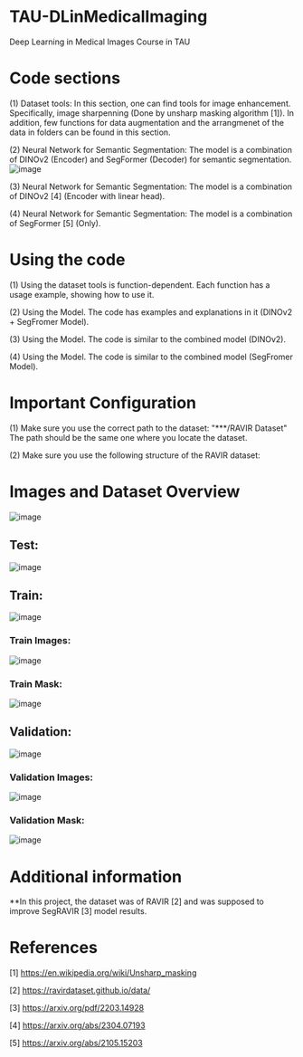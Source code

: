 # TAU-DLinMedicalImaging
Deep Learning in Medical Images Course in TAU

# Code sections
(1) Dataset tools:
  In this section, one can find tools for image enhancement. Specifically, image sharpenning (Done by unsharp masking algorithm [1]).
  In addition, few functions for data augmentation and the arrangmenet of the data in folders can be found in this section.
  

(2) Neural Network for Semantic Segmentation:
  The model is a combination of DINOv2 (Encoder) and SegFormer (Decoder) for semantic segmentation.
  ![image](https://github.com/user-attachments/assets/bd05f179-188d-437c-babd-3bd6653fe4fe)


(3) Neural Network for Semantic Segmentation:
  The model is a combination of DINOv2 [4] (Encoder with linear head).

  
(4) Neural Network for Semantic Segmentation:
  The model is a combination of SegFormer [5] (Only).

# Using the code
(1) Using the dataset tools is function-dependent.
Each function has a usage example, showing how to use it.

(2) Using the Model.
The code has examples and explanations in it (DINOv2 + SegFromer Model).

(3) Using the Model.
The code is similar to the combined model (DINOv2).

(4) Using the Model.
The code is similar to the combined model (SegFromer Model).

# Important Configuration

(1) Make sure you use the correct path to the dataset: "***/RAVIR Dataset"
  The path should be the same one where you locate the dataset.

  
(2) Make sure you use the following structure of the RAVIR dataset:

# Images and Dataset Overview

![image](https://github.com/user-attachments/assets/dd055d55-54e6-44ae-9ec9-dd8398ec1952)


## Test:

![image](https://github.com/user-attachments/assets/b1c3e3f0-e855-4eb9-ae19-fefc8457c00d)

## Train:

![image](https://github.com/user-attachments/assets/c9895771-0578-41b0-82ac-66d3866bf6b0)

### Train Images:

![image](https://github.com/user-attachments/assets/89f16833-f119-4b3b-aec7-830f6a287dfb)

### Train Mask:

![image](https://github.com/user-attachments/assets/b9d82bca-bab6-4f29-ad47-9601de746473)

## Validation:

![image](https://github.com/user-attachments/assets/cd85c311-7752-4346-a3b2-7b4b488f7662)

### Validation Images:

![image](https://github.com/user-attachments/assets/d30a0805-1ece-4fec-9db7-d23d68bc69a3)

### Validation Mask:

![image](https://github.com/user-attachments/assets/ced478a1-a9ef-4a0c-84db-2b16c9995b5c)


# Additional information
**In this project, the dataset was of RAVIR [2] and was supposed to improve SegRAVIR [3] model results.

# References
[1] https://en.wikipedia.org/wiki/Unsharp_masking


[2] https://ravirdataset.github.io/data/


[3] https://arxiv.org/pdf/2203.14928


[4] https://arxiv.org/abs/2304.07193


[5] https://arxiv.org/abs/2105.15203
